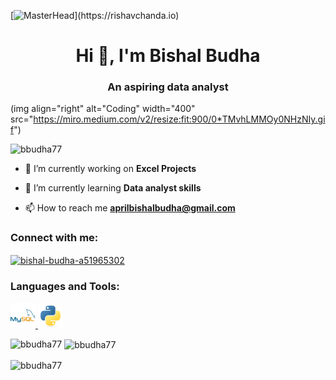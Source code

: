 [![MasterHead](https://1.bp.blogspot.com/-7A4WynwLsM...)](https://rishavchanda.io)
 <h1 align="center">Hi 👋, I'm Bishal Budha</h1>
<h3 align="center">An aspiring data analyst</h3>

(img align="right" alt="Coding" width="400" src="https://miro.medium.com/v2/resize:fit:900/0*TMvhLMMOy0NHzNIy.gif")

<p align="left"> <img src="https://komarev.com/ghpvc/?username=bbudha77&label=Profile%20views&color=0e75b6&style=flat" alt="bbudha77" /> </p>

- 🔭 I’m currently working on **Excel Projects**

- 🌱 I’m currently learning **Data analyst skills**

- 📫 How to reach me **aprilbishalbudha@gmail.com**

<h3 align="left">Connect with me:</h3>
<p align="left">
<a href="https://linkedin.com/in/bishal-budha-a51965302" target="blank"><img align="center" src="https://raw.githubusercontent.com/rahuldkjain/github-profile-readme-generator/master/src/images/icons/Social/linked-in-alt.svg" alt="bishal-budha-a51965302" height="30" width="40" /></a>
</p>

<h3 align="left">Languages and Tools:</h3>
<p align="left"> <a href="https://www.mysql.com/" target="_blank" rel="noreferrer"> <img src="https://raw.githubusercontent.com/devicons/devicon/master/icons/mysql/mysql-original-wordmark.svg" alt="mysql" width="40" height="40"/> </a> <a href="https://www.python.org" target="_blank" rel="noreferrer"> <img src="https://raw.githubusercontent.com/devicons/devicon/master/icons/python/python-original.svg" alt="python" width="40" height="40"/> </a> </p>

<p><img align="left" src="https://github-readme-stats.vercel.app/api/top-langs?username=bbudha77&show_icons=true&locale=en&layout=compact" alt="bbudha77" /></p>

<p>&nbsp;<img align="center" src="https://github-readme-stats.vercel.app/api?username=bbudha77&show_icons=true&locale=en" alt="bbudha77" /></p>

<p><img align="center" src="https://github-readme-streak-stats.herokuapp.com/?user=bbudha77&" alt="bbudha77" /></p>
